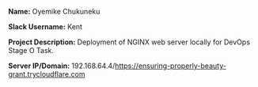 **Name:** Oyemike Chukuneku

**Slack Username:** Kent

**Project Description:** Deployment of NGINX web server locally for DevOps Stage O Task. 

**Server IP/Domain:** 192.168.64.4/https://ensuring-properly-beauty-grant.trycloudflare.com
